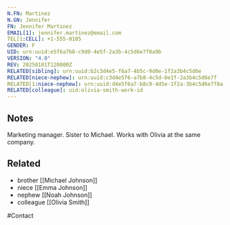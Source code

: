 ```yaml
---
N.FN: Martinez
N.GN: Jennifer
FN: Jennifer Martinez
EMAIL[1]: jennifer.martinez@email.com
TEL[1:CELL]: +1-555-0105
GENDER: F
UID: urn:uuid:e5f6a7b8-c9d0-4e5f-2a3b-4c5d6e7f8a9b
VERSION: "4.0"
REV: 20250101T120000Z
RELATED[sibling]: urn:uuid:b2c3d4e5-f6a7-4b5c-9d0e-1f2a3b4c5d6e
RELATED[niece-nephew]: urn:uuid:c3d4e5f6-a7b8-4c5d-0e1f-2a3b4c5d6e7f
RELATED[1:niece-nephew]: urn:uuid:d4e5f6a7-b8c9-4d5e-1f2a-3b4c5d6e7f8a
RELATED[colleague]: uid:olivia-smith-work-id
---
```


## Notes

Marketing manager. Sister to Michael. Works with Olivia at the same company.

## Related
- brother [[Michael Johnson]]
- niece [[Emma Johnson]]
- nephew [[Noah Johnson]]
- colleague [[Olivia Smith]]

#Contact
